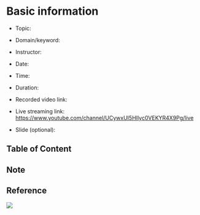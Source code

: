 # Basic information

- Topic:

- Domain/keyword:

- Instructor:

- Date:

- Time:

- Duration:

- Recorded video link:

- Live streaming link: https://www.youtube.com/channel/UCywxUI5HlIyc0VEKYR4X9Pg/live

- Slide (optional):

## Table of Content

## Note

## Reference 

![](https://github.com/streamnative/tgip/blob/master/image/001.png)


